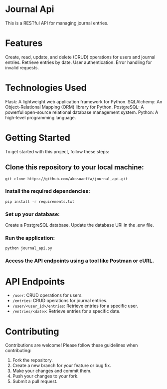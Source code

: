 # Journal Api
This is a RESTful API for managing journal entries.

# Features
Create, read, update, and delete (CRUD) operations for users and journal entries.
Retrieve entries by date.
User authentication.
Error handling for invalid requests.

# Technologies Used 
Flask: A lightweight web application framework for Python.
SQLAlchemy: An Object-Relational Mapping (ORM) library for Python.
PostgreSQL: A powerful open-source relational database management system.
Python: A high-level programming language.

# Getting Started
To get started with this project, follow these steps:
## Clone this repository to your local machine:
`git clone https://github.com/akosuaeffa/journal_api.git`

### Install the required dependencies:
`pip install -r requirements.txt`

### Set up your database:
Create a PostgreSQL database.
Update the database URI in the .env file.

### Run the application:
`python journal_api.py`

### Access the API endpoints using a tool like Postman or cURL.

# API Endpoints
- `/user`: CRUD operations for users.
- `/entries`: CRUD operations for journal entries.
- `/user/<user_id>/entries`: Retrieve entries for a specific user.
- `/entries/<date>`: Retrieve entries for a specific date.

# Contributing
Contributions are welcome! Please follow these guidelines when contributing:

1. Fork the repository.
2. Create a new branch for your feature or bug fix.
3. Make your changes and commit them.
4. Push your changes to your fork.
5. Submit a pull request.
